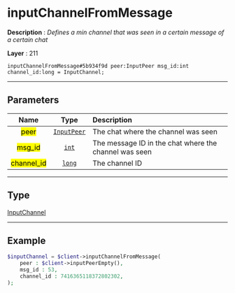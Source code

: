 # inputChannelFromMessage

**Description** : *Defines a min channel that was seen in a certain message of a certain chat*

**Layer** : 211

```tl
inputChannelFromMessage#5b934f9d peer:InputPeer msg_id:int channel_id:long = InputChannel;
```

---

## Parameters

| Name | Type | Description |
| :---: | :---: | :--- |
| <mark>peer</mark> | [`InputPeer`](type/InputPeer) | The chat where the channel was seen |
| <mark>msg_id</mark> | [`int`](type/int) | The message ID in the chat where the channel was seen |
| <mark>channel_id</mark> | [`long`](type/long) | The channel ID |

---

## Type

[InputChannel](type/InputChannel)

---

## Example

```php
$inputChannel = $client->inputChannelFromMessage(
	peer : $client->inputPeerEmpty(),
	msg_id : 53,
	channel_id : 7416365118372802302,
);
```